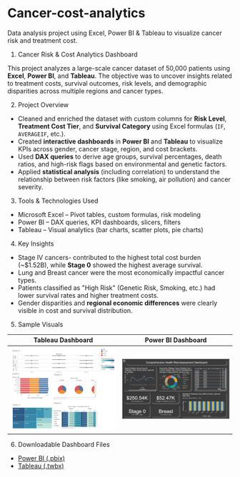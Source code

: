 # Cancer-cost-analytics
Data analysis project using Excel, Power BI & Tableau to visualize cancer risk and treatment cost.

1. Cancer Risk & Cost Analytics Dashboard

This project analyzes a large-scale cancer dataset of 50,000 patients using **Excel**, **Power BI**, and **Tableau**. The objective was to uncover insights related to treatment costs, survival outcomes, risk levels, and demographic disparities across multiple regions and cancer types.

2. Project Overview

- Cleaned and enriched the dataset with custom columns for **Risk Level**, **Treatment Cost Tier**, and **Survival Category** using Excel formulas (`IF`, `AVERAGEIF`, etc.).
- Created **interactive dashboards** in **Power BI** and **Tableau** to visualize KPIs across gender, cancer stage, region, and cost brackets.
- Used **DAX queries** to derive age groups, survival percentages, death ratios, and high-risk flags based on environmental and genetic factors.
- Applied **statistical analysis** (including correlation) to understand the relationship between risk factors (like smoking, air pollution) and cancer severity.

3. Tools & Technologies Used

- Microsoft Excel – Pivot tables, custom formulas, risk modeling
- Power BI – DAX queries, KPI dashboards, slicers, filters
- Tableau – Visual analytics (bar charts, scatter plots, pie charts)


4.  Key Insights

- Stage IV cancers- contributed to the highest total cost burden (~$1.52B), while **Stage 0** showed the highest average survival.
- Lung and Breast cancer were the most economically impactful cancer types.
- Patients classified as "High Risk" (Genetic Risk, Smoking, etc.) had lower survival rates and higher treatment costs.
- Gender disparities and **regional economic differences** were clearly visible in cost and survival distribution.

5. Sample Visuals

| Tableau Dashboard | Power BI Dashboard |
|--------------------|-------------------|
| ![Tableau](tableau-pic.png) | ![Tableau](Powerbi-pic.png) |


6.  Downloadable Dashboard Files

- [Power BI (.pbix)](dashboards/cancer-risk-dashboard.pbix)
- [Tableau (.twbx)](dashboards/cancer-risk-tableau.twbx)




